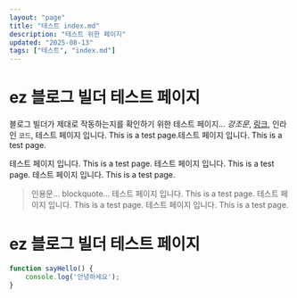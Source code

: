 ```yaml
---
layout: "page"
title: "테스트 index.md"
description: "테스트 위한 페이지"
updated: "2025-08-13"
tags: ["테스트", "index.md"]
---
```


# ez 블로그 빌더 테스트 페이지

블로그 빌더가 제대로 작동하는지를 확인하기 위한 테스트 페이지... *강조문*, [링크](#), 인라인 `코드`, 테스트 페이지 입니다. This is a test page.테스트 페이지 입니다. This is a test page.

테스트 페이지 입니다. This is a test page.  테스트 페이지 입니다. This is a test page. 테스트 페이지 입니다. This is a test page.

> 인용문... blockquote... 테스트 페이지 입니다. This is a test page. 테스트 페이지 입니다. This is a test page. 테스트 페이지 입니다. This is a test page.

# ez 블로그 빌더 테스트 페이지

```js
function sayHello() {
    console.log('안녕하세요');
}
```
